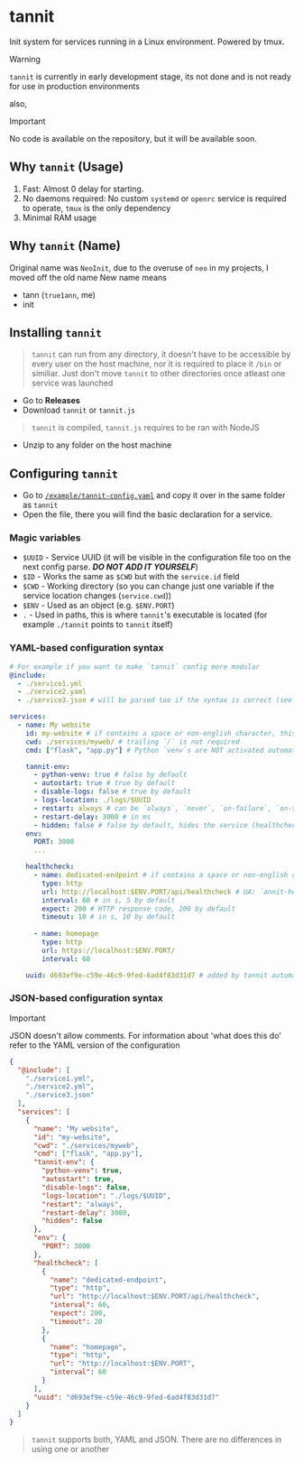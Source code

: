 # tannit

Init system for services running in a Linux environment. Powered by tmux.

> [!WARNING]
> `tannit` is currently in early development stage, its not done and is not ready for use in production environments

also,

> [!IMPORTANT]
> No code is available on the repository, but it will be available soon.

## Why `tannit` (Usage)

1. Fast: Almost 0 delay for starting.
2. No daemons required: No custom `systemd` or `openrc` service is required to operate, `tmux` is the only dependency
3. Minimal RAM usage

## Why `tannit` (Name)

Original name was `NeoInit`, due to the overuse of `neo` in my projects, I moved off the old name
New name means

- tann (`true1ann`, me)
- init

## Installing `tannit`

> `tannit` can run from any directory, it doesn't have to be accessible by every user on the host machine, nor it is required to place it `/bin` or similiar. Just don't move `tannit` to other directories once atleast one service was launched

- Go to **Releases**
- Download `tannit` or `tannit.js`

> `tannit` is compiled, `tannit.js` requires to be ran with NodeJS

- Unzip to any folder on the host machine

## Configuring `tannit`

- Go to [`/example/tannit-config.yaml`](/example/tannit-config.yaml) and copy it over in the same folder as `tannit`
- Open the file, there you will find the basic declaration for a service.

### Magic variables

- `$UUID` - Service UUID (it will be visible in the configuration file too on the next config parse. ***DO NOT ADD IT YOURSELF***)
- `$ID` - Works the same as `$CWD` but with the `service.id` field
- `$CWD` - Working directory (so you can change just one variable if the service location changes (`service.cwd`))
- `$ENV` - Used as an object (e.g. `$ENV.PORT`)
- `.` - Used in paths, this is where `tannit`'s executable is located (for example `./tannit` points to `tannit` itself)

### YAML-based configuration syntax

```yaml
# For example if you want to make `tannit` config more modular
@include:
  - ./service1.yml
  - ./service2.yaml
  - ./service3.json # will be parsed too if the syntax is correct (see below)

services:
  - name: My website
    id: my-website # if contains a space or non-english character, this service will be ignored. (`[a-Z][0-9]-_`) if there are more than one service using the same ID, UUID will be added. (here: `my-website_d693ef9e`)
    cwd: ./services/myweb/ # trailing `/` is not required
    cmd: ["flask", "app.py"] # Python `venv`s are NOT activated automatically

    tannit-env:
      - python-venv: true # false by default
      - autostart: true # true by default
      - disable-logs: false # true by default
      - logs-location: ./logs/$UUID
      - restart: always # can be `always`, `never`, `on-failure`, `on-success`, `on-abort`, `on-abort-only`. `never` by default
      - restart-delay: 3000 # in ms
      - hidden: false # false by default, hides the service (healthcheck included) from the JSON list check up unless --hidden or --hidden-only is provided.
    env:
      PORT: 3000
      ...

    healthcheck:
      - name: dedicated-endpoint # if contains a space or non-english character, this field will be ignored (`[a-Z][0-9]-_`)
        type: http
        url: http://localhost:$ENV.PORT/api/healthcheck # UA: `annit-healthcheck/VERSION`
        interval: 60 # in s, 5 by default
        expect: 200 # HTTP response code, 200 by default
        timeout: 10 # in s, 10 by default
      
      - name: homepage
        type: http
        url: https://localhost:$ENV.PORT/
        interval: 60

    uuid: d693ef9e-c59e-46c9-9fed-6ad4f83d31d7 # added by tannit automatically. DO NOT CHANGE WHILE ANY SERVICE IS RUNNING (preferably dont change or add it yourself at all)
```

### JSON-based configuration syntax

> [!IMPORTANT]
> JSON doesn't allow comments. For information about 'what does this do' refer to the YAML version of the configuration

```json
{
  "@include": [
    "./service1.yml",
    "./service2.yml",
    "./service3.json"
  ],
  "services": [
    {
      "name": "My website",
      "id": "my-website",
      "cwd": "./services/myweb",
      "cmd": ["flask", "app.py"],
      "tannit-env": {
        "python-venv": true,
        "autostart": true,
        "disable-logs": false,
        "logs-location": "./logs/$UUID",
        "restart": "always",
        "restart-delay": 3000,
        "hidden": false
      },
      "env": {
        "PORT": 3000
      },
      "healthcheck": [
        {
          "name": "dedicated-endpoint",
          "type": "http",
          "url": "http://localhost:$ENV.PORT/api/healthcheck",
          "interval": 60,
          "expect": 200,
          "timeout": 20
        },
        {
          "name": "homepage",
          "type": "http",
          "url": "http://localhost:$ENV.PORT",
          "interval": 60
        }
      ],
      "uuid": "d693ef9e-c59e-46c9-9fed-6ad4f83d31d7"
    }
  ]
}
```

> `tannit` supports both, YAML and JSON. There are no differences in using one or another
